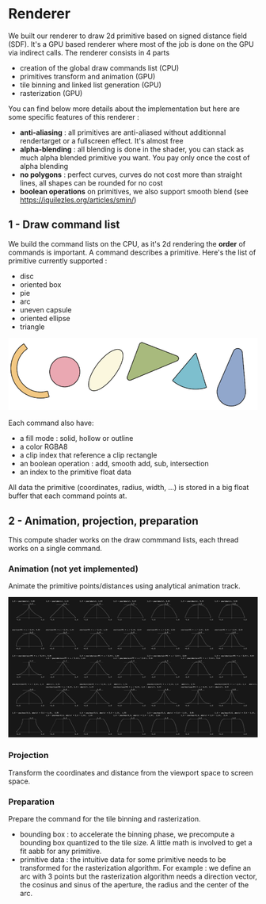 # Renderer

We built our renderer to draw 2d primitive based on signed distance field (SDF). It's a GPU based renderer where most of the job is done on the GPU via indirect calls. The renderer consists in 4 parts

* creation of the global draw commands list (CPU)
* primitives transform and animation (GPU)
* tile binning and linked list generation (GPU)
* rasterization (GPU)

You can find below more details about the implementation but here are some specific features of this renderer :

* **anti-aliasing** : all primitives are anti-aliased without additionnal rendertarget or a fullscreen effect. It's almost free
* **alpha-blending** : all blending is done in the shader, you can stack as much alpha blended primitive you want. You pay only once the cost of alpha blending
* **no polygons** : perfect curves, curves do not cost more than straight lines, all shapes can be rounded for no cost
* **boolean operations** on primitives, we also support smooth blend (see https://iquilezles.org/articles/smin/)


## 1 - Draw command list

We build the command lists on the CPU, as it's 2d rendering the **order** of commands is important. A command describes a primitive. Here's the list of primitive currently supported :
* disc
* oriented box
* pie
* arc
* uneven capsule
* oriented ellipse
* triangle

![alt text](primitives.png)

Each command also have:
* a fill mode : solid, hollow or outline
* a color RGBA8
* a clip index that reference a clip rectangle
* an boolean operation : add, smooth add, sub, intersection
* an index to the primitive float data

All data the primitive (coordinates, radius, width, ...) is stored in a big float buffer that each command points at.

## 2 - Animation, projection, preparation

This compute shader works on the draw commmand lists, each thread works on a single command.

### Animation (not yet implemented)

Animate the primitive points/distances using analytical animation track.

![alt text](animation.png)

### Projection

Transform the coordinates and distance from the viewport space to screen space.

### Preparation

Prepare the command for the tile binning and rasterization.

* bounding box : to accelerate the binning phase, we precompute a bounding box quantized to the tile size. A little math is involved to get a fit aabb for any primitive.
* primitive data : the intuitive data for some primitive needs to be transformed for the rasterization algorithm. For example : we define an arc with 3 points but the rasterization algorithm needs a direction vector, the cosinus and sinus of the aperture, the radius and the center of the arc.